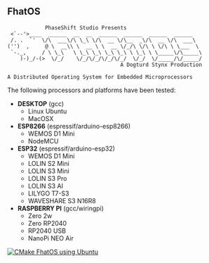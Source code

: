 __FhatOS__
--


```
            PhaseShift Studio Presents
 <`--'>____  ______  __  __  ______  ______  ______  ______
 /. .  `'  \/\  ___\/\ \_\ \/\  __ \/\__  _\/\  __ \/\  ___\
('')  ,     @ \  __\\ \  __ \ \  __ \/_/\ \/\ \ \/\ \ \___  \
 `-._,     / \ \_\   \ \_\ \_\ \_\ \_\ \ \_\ \ \_____\/\_____\
    )-)_/-(>  \/_/    \/_/\/_/\/_/\/_/  \/_/  \/_____/\/_____/
                                    A Dogturd Stynx Production

A Distributed Operating System for Embedded Microprocessors
```

The following processors and platforms have been tested:

- **DESKTOP** (gcc)
  - Linux Ubuntu
  - MacOSX
- **ESP8266** (espressif/arduino-esp8266)
  - WEMOS D1 Mini
  - NodeMCU
- **ESP32** (espressif/arduino-esp32)
  - WEMOS D1 Mini
  - LOLIN S2 Mini
  - LOLIN S3 Mini
  - LOLIN S3 Pro
  - LOLIN S3 AI
  - LILYGO T7-S3
  - WAVESHARE S3 N16R8
- **RASPBERRY PI** (gcc/wiringpi)
  - Zero 2w
  - Zero RP2040
  - RP2040 USB
  - NanoPi NEO Air

[![CMake FhatOS using Ubuntu](https://github.com/phaseshift-studio/fhatos/actions/workflows/cmake-single-platform.yml/badge.svg)](https://github.com/phaseshift-studio/fhatos/actions/workflows/cmake-single-platform.yml)
